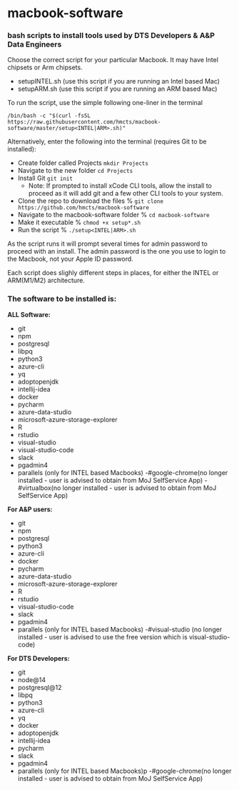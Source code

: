 # macbook-software
 
### bash scripts to install tools used by DTS Developers & A&P Data Engineers

Choose the correct script for your particular Macbook. It may have Intel chipsets or Arm chipsets.

- setupINTEL.sh (use this script if you are running an Intel based Mac)
- setupARM.sh   (use this script if you are running an  ARM  based Mac)

To run the script, use the simple following one-liner in the terminal

`/bin/bash -c "$(curl -fsSL https://raw.githubusercontent.com/hmcts/macbook-software/master/setup<INTEL|ARM>.sh)"`
 
Alternatively, enter the following into the terminal (requires Git to be installed):
 
- Create folder called Projects `mkdir Projects`
- Navigate to the new folder `cd Projects`
- Install Git `git init`
  - Note: If prompted to install xCode CLI tools, allow the install to proceed as it will add git and a few other CLI tools to your system.
- Clone the repo to download the files % `git clone https://github.com/hmcts/macbook-software`
- Navigate to the macbook-software folder % `cd macbook-software`
- Make it executable % `chmod +x setup*.sh`
- Run the script % `./setup<INTEL|ARM>.sh`
 
As the script runs it will prompt several times for admin password to proceed with an install. The admin password is the one you use to login to the Macbook, not your Apple ID password.

Each script does slighly different steps in places, for either the INTEL or ARM(M1/M2) architecture.
 
### The software to be installed is:

**ALL Software:**

- git
- npm
- postgresql
- libpq
- python3
- azure-cli
- yq
- adoptopenjdk
- intellij-idea
- docker
- pycharm
- azure-data-studio
- microsoft-azure-storage-explorer
- R
- rstudio
- visual-studio
- visual-studio-code
- slack
- pgadmin4
- parallels (only for INTEL based Macbooks)
-#google-chrome(no longer installed - user is advised to obtain from MoJ SelfService App)
-#virtualbox(no longer installed - user is advised to obtain from MoJ SelfService App)

**For A&P users:**

- git
- npm
- postgresql
- python3
- azure-cli
- docker
- pycharm
- azure-data-studio
- microsoft-azure-storage-explorer
- R
- rstudio
- visual-studio-code
- slack
- pgadmin4
- parallels (only for INTEL based Macbooks)
-#visual-studio (no longer installed - user is advised to use the free version which is visual-studio-code)

**For DTS Developers:**

- git
- node@14
- postgresql@12
- libpq
- python3
- azure-cli
- yq
- docker
- adoptopenjdk
- intellij-idea
- pycharm
- slack
- pgadmin4
- parallels (only for INTEL based Macbooks)p
-#google-chrome(no longer installed - user is advised to obtain from MoJ SelfService App)
